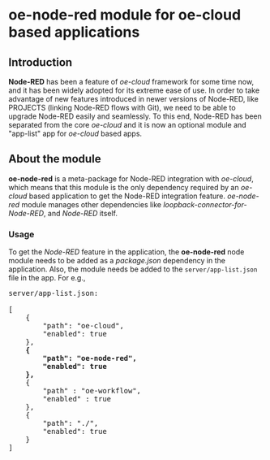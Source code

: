 # oe-node-red module for oe-cloud based applications

## Introduction
**Node-RED** has been a feature of *oe-cloud* framework for some time now, and it has been widely adopted for its extreme ease of use. 
In order to take advantage of new features introduced in newer versions of Node-RED, like PROJECTS (linking Node-RED flows with Git), 
we need to be able to upgrade Node-RED easily and seamlessly.
To this end, Node-RED has been separated from the core *oe-cloud* and it is now an optional module and "app-list" app for *oe-cloud* based apps.

## About the module
**oe-node-red** is a meta-package for Node-RED integration with *oe-cloud*, which means that this module is the only dependency required by an
*oe-cloud* based application to get the Node-RED integration feature. *oe-node-red* module manages other dependencies like *loopback-connector-for-Node-RED*,
and *Node-RED* itself.

### Usage
To get the *Node-RED* feature in the application, the **oe-node-red** node module needs to be added as a *package.json* dependency in the application. 
Also, the module needs be added to the `server/app-list.json` file in the app. For e.g.,


<pre>
server/app-list.json:

[
    {
        "path": "oe-cloud",
        "enabled": true
    },
    <b>{
        "path": "oe-node-red",
        "enabled": true
    },</b>
	{
		"path" : "oe-workflow",
		"enabled" : true
	},
	{
        "path": "./",
        "enabled": true
    }
]
</pre>

